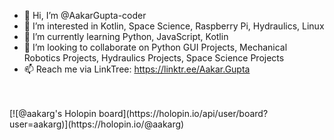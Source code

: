 - 👋 Hi, I’m @AakarGupta-coder
- 👀 I’m interested in Kotlin, Space Science, Raspberry Pi, Hydraulics, Linux
- 🌱 I’m currently learning Python, JavaScript, Kotlin
- 💞️ I’m looking to collaborate on Python GUI Projects, Mechanical Robotics Projects, Hydraulics Projects, Space Science Projects
- 📫 Reach me via LinkTree: https://linktr.ee/Aakar.Gupta
<br/>
<br/>
[![@aakarg's Holopin board](https://holopin.io/api/user/board?user=aakarg)](https://holopin.io/@aakarg)

<!---
AakarGupta-coder/AakarGupta-coder is a ✨ special ✨ repository because its `README.md` (this file) appears on your GitHub profile.
You can click the Preview link to take a look at your changes.
--->
